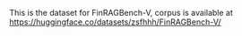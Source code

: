 This is the dataset for FinRAGBench-V, corpus is available at https://huggingface.co/datasets/zsfhhh/FinRAGBench-V/
